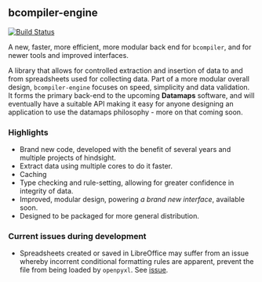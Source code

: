 ## bcompiler-engine

[![Build Status](https://travis-ci.com/hammerheadlemon/bcompiler-engine.svg?branch=master)](https://travis-ci.com/hammerheadlemon/bcompiler-engine)

A new, faster, more efficient, more modular back end for `bcompiler`, and for
newer tools and improved interfaces.

A library that allows for controlled extraction and insertion of data to and
from spreadsheets used for collecting data. Part of a more modular overall
design, `bcompiler-engine` focuses on speed, simplicity and data validation. It
forms the primary back-end to the upcoming **Datamaps** software, and will
eventually have a suitable API making it easy for anyone designing an
application to use the datamaps philosophy - more on that coming soon.

### Highlights

* Brand new code, developed with the benefit of several years and multiple projects
    of hindsight.
* Extract data using multiple cores to do it faster.
* Caching
* Type checking and rule-setting, allowing for greater confidence in integrity of data.
* Improved, modular design, powering *a brand new interface*, available soon.
* Designed to be packaged for more general distribution.

### Current issues during development

* Spreadsheets created or saved in LibreOffice may suffer from an issue whereby
    incorrent conditional formatting rules are apparent, prevent the file from
    being loaded by `openpyxl`. See
    [issue](https://github.com/hammerheadlemon/bcompiler-engine/issues/3).
